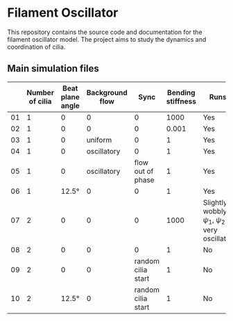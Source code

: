 # Filament Oscillator

This repository contains the source code and documentation for the filament oscillator model. The project aims to study the dynamics and coordination of cilia.

## Main simulation files

||Number of cilia|Beat plane angle|Background flow|Sync|Bending stiffness|Runs?
|---|---|---|---|---|---|---|
|01|1|0|0|0|1000|Yes|
|02|1|0|0|0|0.001|Yes|
|03|1|0|uniform|0|1|Yes|
|04|1|0|oscillatory|0|1|Yes|
|05|1|0|oscillatory|flow out of phase|1|Yes|
|06|1|12.5°|0|0|1|Yes|
|07|2|0|0|0|1000|Slightly wobbly $\psi_1$, $\psi_2$ is very oscillatory|
|08|2|0|0|0|1|No|
|09|2|0|0|random cilia start|1|No|
|10|2|12.5°|0|random cilia start|1|No|
